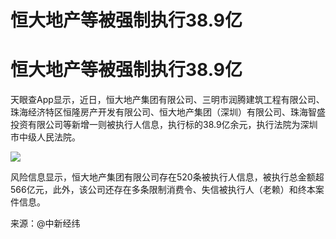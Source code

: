 # 恒大地产等被强制执行38.9亿

# 恒大地产等被强制执行38.9亿

天眼查App显示，近日，恒大地产集团有限公司、三明市润腾建筑工程有限公司、珠海经济特区恒隆房产开发有限公司、恒大地产集团（深圳）有限公司、珠海智盛投资有限公司等新增一则被执行人信息，执行标的38.9亿余元，执行法院为深圳市中级人民法院。

![](https://inews.gtimg.com/om_bt/O-pxZ7zeXdmwJplHHPDkPHKIpHM3VIeDS85ooWWudeS8EAA/1000)

风险信息显示，恒大地产集团有限公司存在520条被执行人信息，被执行总金额超566亿元，此外，该公司还存在多条限制消费令、失信被执行人（老赖）和终本案件信息。

来源：@中新经纬

